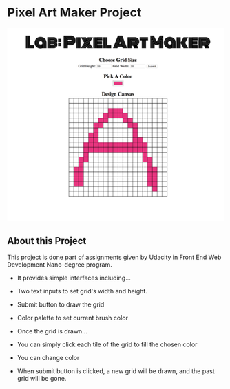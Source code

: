 # Pixel Art Maker Project

![GitHub Logo](/preview.png)

## About this Project
This project is done part of assignments given by Udacity in Front End Web Development Nano-degree program.
- It provides simple interfaces including...
 - Two text inputs to set grid's width and height.
 - Submit button to draw the grid
 - Color palette to set current brush color

- Once the grid is drawn...
 - You can simply click each tile of the grid to fill the chosen color
 - You can change color
 - When submit button is clicked, a new grid will be drawn, and the past grid will be gone.
